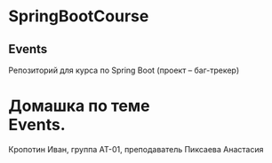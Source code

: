 # SpringBootCourse

## Events

Репозиторий для курса по Spring Boot (проект – баг-трекер)⠀

Домашка по теме Events.⠀⠀⠀⠀⠀⠀⠀
=======

Кропотин Иван, группа АТ-01, преподаватель Пиксаева Анастасия